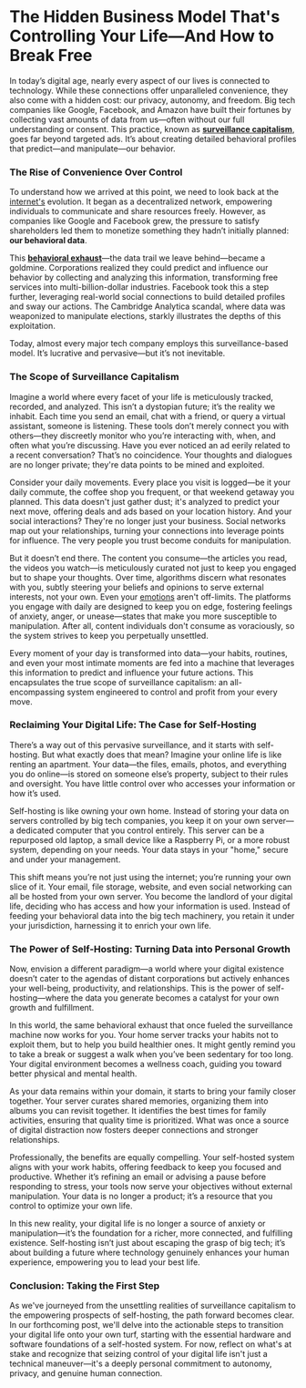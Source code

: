 # The Hidden Business Model That's Controlling Your Life—And How to Break Free

In today’s digital age, nearly every aspect of our lives is connected to technology. While these connections offer unparalleled convenience, they also come with a hidden cost: our privacy, autonomy, and freedom. Big tech companies like Google, Facebook, and Amazon have built their fortunes by collecting vast amounts of data from us—often without our full understanding or consent. This practice, known as [**surveillance capitalism**](https://en.wikipedia.org/wiki/Surveillance_capitalism), goes far beyond targeted ads. It’s about creating detailed behavioral profiles that predict—and manipulate—our behavior.

### The Rise of Convenience Over Control

To understand how we arrived at this point, we need to look back at the [internet's](https://en.wikipedia.org/wiki/Internet) evolution. It began as a decentralized network, empowering individuals to communicate and share resources freely. However, as companies like Google and Facebook grew, the pressure to satisfy shareholders led them to monetize something they hadn’t initially planned: **our behavioral data**.

This [**behavioral exhaust**](https://en.wikipedia.org/wiki/Data_exhaust)—the data trail we leave behind—became a goldmine. Corporations realized they could predict and influence our behavior by collecting and analyzing this information, transforming free services into multi-billion-dollar industries. Facebook took this a step further, leveraging real-world social connections to build detailed profiles and sway our actions. The Cambridge Analytica scandal, where data was weaponized to manipulate elections, starkly illustrates the depths of this exploitation.

Today, almost every major tech company employs this surveillance-based model. It’s lucrative and pervasive—but it’s not inevitable.

### The Scope of Surveillance Capitalism

Imagine a world where every facet of your life is meticulously tracked, recorded, and analyzed. This isn’t a dystopian future; it’s the reality we inhabit. Each time you send an email, chat with a friend, or query a virtual assistant, someone is listening. These tools don’t merely connect you with others—they discreetly monitor who you’re interacting with, when, and often what you’re discussing. Have you ever noticed an ad eerily related to a recent conversation? That’s no coincidence. Your thoughts and dialogues are no longer private; they're data points to be mined and exploited.

Consider your daily movements. Every place you visit is logged—be it your daily commute, the coffee shop you frequent, or that weekend getaway you planned. This data doesn't just gather dust; it's analyzed to predict your next move, offering deals and ads based on your location history. And your social interactions? They're no longer just your business. Social networks map out your relationships, turning your connections into leverage points for influence. The very people you trust become conduits for manipulation.

But it doesn’t end there. The content you consume—the articles you read, the videos you watch—is meticulously curated not just to keep you engaged but to shape your thoughts. Over time, algorithms discern what resonates with you, subtly steering your beliefs and opinions to serve external interests, not your own. Even your [emotions](https://www.independent.co.uk/tech/facebook-manipulated-users-moods-in-secret-experiment-9571004.html) aren't off-limits. The platforms you engage with daily are designed to keep you on edge, fostering feelings of anxiety, anger, or unease—states that make you more susceptible to manipulation. After all, content individuals don't consume as voraciously, so the system strives to keep you perpetually unsettled.

Every moment of your day is transformed into data—your habits, routines, and even your most intimate moments are fed into a machine that leverages this information to predict and influence your future actions. This encapsulates the true scope of surveillance capitalism: an all-encompassing system engineered to control and profit from your every move.

### Reclaiming Your Digital Life: The Case for Self-Hosting

There’s a way out of this pervasive surveillance, and it starts with self-hosting. But what exactly does that mean? Imagine your online life is like renting an apartment. Your data—the files, emails, photos, and everything you do online—is stored on someone else’s property, subject to their rules and oversight. You have little control over who accesses your information or how it’s used.

Self-hosting is like owning your own home. Instead of storing your data on servers controlled by big tech companies, you keep it on your own server—a dedicated computer that you control entirely. This server can be a repurposed old laptop, a small device like a Raspberry Pi, or a more robust system, depending on your needs. Your data stays in your "home," secure and under your management.

This shift means you’re not just using the internet; you’re running your own slice of it. Your email, file storage, website, and even social networking can all be hosted from your own server. You become the landlord of your digital life, deciding who has access and how your information is used. Instead of feeding your behavioral data into the big tech machinery, you retain it under your jurisdiction, harnessing it to enrich your own life.

### The Power of Self-Hosting: Turning Data into Personal Growth

Now, envision a different paradigm—a world where your digital existence doesn’t cater to the agendas of distant corporations but actively enhances your well-being, productivity, and relationships. This is the power of self-hosting—where the data you generate becomes a catalyst for your own growth and fulfillment.

In this world, the same behavioral exhaust that once fueled the surveillance machine now works for you. Your home server tracks your habits not to exploit them, but to help you build healthier ones. It might gently remind you to take a break or suggest a walk when you’ve been sedentary for too long. Your digital environment becomes a wellness coach, guiding you toward better physical and mental health.

As your data remains within your domain, it starts to bring your family closer together. Your server curates shared memories, organizing them into albums you can revisit together. It identifies the best times for family activities, ensuring that quality time is prioritized. What was once a source of digital distraction now fosters deeper connections and stronger relationships.

Professionally, the benefits are equally compelling. Your self-hosted system aligns with your work habits, offering feedback to keep you focused and productive. Whether it’s refining an email or advising a pause before responding to stress, your tools now serve your objectives without external manipulation. Your data is no longer a product; it’s a resource that you control to optimize your own life.

In this new reality, your digital life is no longer a source of anxiety or manipulation—it’s the foundation for a richer, more connected, and fulfilling existence. Self-hosting isn’t just about escaping the grasp of big tech; it’s about building a future where technology genuinely enhances your human experience, empowering you to lead your best life.

### Conclusion: Taking the First Step

As we've journeyed from the unsettling realities of surveillance capitalism to the empowering prospects of self-hosting, the path forward becomes clear. In our forthcoming post, we'll delve into the actionable steps to transition your digital life onto your own turf, starting with the essential hardware and software foundations of a self-hosted system. For now, reflect on what's at stake and recognize that seizing control of your digital life isn't just a technical maneuver—it's a deeply personal commitment to autonomy, privacy, and genuine human connection.